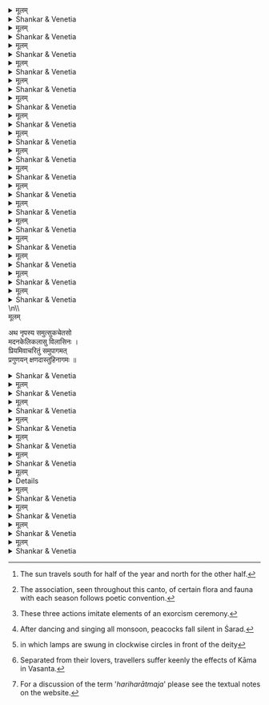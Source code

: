 



<details><summary>मूलम्</summary>

अथ स तत्र महीतलमण्डने  
मरकताह्वयभाजि महापुरे ।  
विरचितस्थितिरप्रतिशासनं  
जगदशेषमरक्षदनाकुलम् ॥ 
</details>

<details><summary>Shankar & Venetia</summary>

Establishing himself by and by there in Marakata,  
a magnificent metropolis adorning Mother Earth,  
the King governed the whole land,  
challenged by none,  
bringing peace to his subjects. 
1
</details>



<details><summary>मूलम्</summary>

नरपतेः प्रतिहारमहीं मुहु-  
र्विजयदन्तिमदोदकपङ्किलाम् ।  
क्षितिभुजां भुजभूषणघट्टन-  
प्रसृमरो मणिरेणुरशोषयत् ॥ 
</details>


<details><summary>Shankar & Venetia</summary>

At the threshold to the Prince’s palace,  
the jewelled dust billowing forth  
every day  
as kings jostled,  
bracelet brushing against bracelet,  
dried up the slush created by the springs of ichor  
streaming from war elephants. 
2
</details>



<details><summary>मूलम्</summary>

अथ सुगन्धिहिमान् व्यजनानिलान्  
मृगदृशः कृतचन्दनचर्चिकाः ।  
शशिमतीश्च निशाः प्रियतां नय-  
न्नरपतेरुदभूदृतुरूष्मलः ॥ 
</details>

<details><summary>Shankar & Venetia</summary>

It was then that Grīṣma came,  
leading the King to revel in  
breaths of air chill and fragrant from fans,  
doe-eyed women smeared with sandalwood,  
nights aglint with the moon.
3
</details>



<details><summary>मूलम्</summary>

नियतिनिर्मितदक्षिणदिग्वधू-  
विरहतापनिवारणवाञ्छ‍या ।  
अहिमभानुरहन्यहनि ध्रुवं  
हरितमाप हिमाचलशीतलाम् ॥ 
</details>


<details><summary>Shankar & Venetia</summary>

Forcibly parted from his sweetheart the South  
by destiny’s decree,  
and longing to allay his love-burn,  
as it were,  
day after day   
the hot-rayed sun  
steered a steady course  
for the Himālaya-cooled North.[^1]
4
</details>



<details><summary>मूलम्</summary>

सरसचन्दनधारिषु मौक्तिक-  
त्रिसरनिर्झरहारिषु सुभ्रुवाम् ।  
कुचतटेषु निदाघनिपीडितो  
धृतिमगात् कुसुमायुधकुञ्जरः ।। 
</details>

<details><summary>Shankar & Venetia</summary>

The formidable elephant that was the flower-arrowed Kāma,  
scorched by the summer heat  
found relief upon the slopes of beautiful women’s breasts,  
home to refreshing sandal  
and entrancing rivulets  
trickling down in pearl-string triplets.
5
</details>



<details><summary>मूलम्</summary>

सलिलकेलिकुतूहलकुन्तली-  
कुचतटाहतिजातभयैरिव ।  
अपसृतैरजनि प्रतिवासरं  
नृपतिगेहविहारसरोजलैः ॥ 
</details>


<details><summary>Shankar & Venetia</summary>

Every day  
the waters of the palaces’ lakes  
shrank a little further away  
beaten into terror by the sloping breasts  
of the ladies of that land  
larking about lithely as they bathed.
6
</details>



<details><summary>मूलम्</summary>

अथ दलन्निचुलद्रुममञ्जरी-  
निचयदर्शितचामरविभ्रमः ।  
कृतनुतिः किल चातकयाचकै-  
र्नृपतिमन्वगमज्जलदागमः ॥ 
</details>

<details><summary>Shankar & Venetia</summary>

Then came the coming of the rains,  
impersonating the King:  
*camara* 
fly-whisks in the *nicula* blossom  
into clusters bursting;  
suppliants in the *cātaka* birds,  
words of praise ever singing.[^2]
7
</details>



<details><summary>मूलम्</summary>

स्फुटतटित्तपनीयगुणोज्ज्वलैः  
पृथुपयःकणमौक्तिकसङ्गिभिः ।  
अलिकदम्बकसच्छविभिर्दिशा-  
मसितकञ्चुलिकायितमम्बुदैः ॥ 
</details>

<details><summary>Shankar & Venetia</summary>

The directions wore a dark blouse  
made of bee-black clouds  
aglitter with a golden lacework of lightning,  
and studded with pearls formed of rounded rain drops.
8
</details>



<details><summary>मूलम्</summary>

हरितलोहितपाण्डुरराजत  
त्रिदशराजशरासनलेखिका ।  
मरकतोपलविद्रुममौक्तिकै-  
र्विरचिता रशनेव नभःश्रियः ॥ 
</details>

<details><summary>Shankar & Venetia</summary>

A sleek streak of rainbow  
gleaming green, red and white  
seemed to be the sky’s girdle-string,  
embroidered with emerald, coral and pearl.
9
</details>



<details><summary>मूलम्</summary>

रुधिरबिन्दुनिभच्छविरन्वगात्  
क्षितितले हरिगोपपरम्परा ।  
घनघरट्टपरस्परघट्टन-  
क्षरदिरम्मदवह्निकणावलिम् ॥ 
</details>


<details><summary>Shankar & Venetia</summary>

Innumerable *indragopas*,  
bright red as pricks of blood,   
seemed to be  
a shower of lightning sparks pouring down to earth  
as cloud ground against stone cloud.
10
</details>



<details><summary>मूलम्</summary>

पटुपुरःपवनाधिगतभ्रमा  
जलमुचः करकोपलकैतवात् ।  
सलिलराशिपयःसहचूषिता-  
मुदवमन्निव मौक्तिकसंहतिम् ॥ 
</details>

<details><summary>Shankar & Venetia</summary>

Wheeling in the wild head-winds,   
clouds seemed to spew out,  
disguised as dazzling hailstones,  
a mouthful of pearls  
sucked up when they swallowed the sea’s salt water.
11
</details>



<details><summary>मूलम्</summary>

करतलैरिव गन्धवहैर्घनाः  
प्रहितकैतकपांसुविभूतयः ।  
स्तनितहुङ्कृतिभिर्निरकासय-  
न्नृपतियौवतमानमहाग्रहम् ॥ 
</details>

<details><summary>Shankar & Venetia</summary>

Flinging the sacred ash of *ketakī* pollen  
from gusts of wind running together to form upraised palms,  
and roaring ‘hum’ with each thunderclap[^3],  
the clouds exorcised the spirit of spite  
possessing the King’s young wives.
12
</details>



<details><summary>मूलम्</summary>

तदनु पद्मवनीपरिहासक-  
स्त्रिदशनाथशरासनतस्करः ।  
भुजगभुङ्मुखमुद्रणभौरिकः  
समुदभूत् समयो जलदात्ययः ॥ 
</details>

<details><summary>Shankar & Venetia</summary>

After that arrived Śarad –  
clown to clusters of lotuses,   
robber of rainbows,  
treasurer sealing tight the talkative tongues of peacocks[^4].
13
</details>



<details><summary>मूलम्</summary>

विधुतकाशसटाभरभासुरः  
प्रकटितोरुजपारुणलोचनः ।  
व्यघटयद् घनदन्तिघटाः स्फुर-  
द्रविमुखः शरदागमकेसरी ॥ 
</details>

<details><summary>Shankar & Venetia</summary>

Arriving as a lion –  
splendid as he shakes out his full mane of *kāśa* grass,  
bloodshot eyes in *japā* flowers,  
his face the effulgent sun –  
Śarad sundered the squadrons of elephant-shaped clouds.
14
</details>



<details><summary>मूलम्</summary>

जलदकालकलिस्फुरितां शनैः  
कलुषतां प्रशमय्य कृशाः पुनः ।  
घटयति स्म शरत् तटिनीसखी-  
रुपनतैः कलहंसविलासिभिः ॥ 
</details>

<details><summary>Shankar & Venetia</summary>

Soothing bit by bit their turmoil  
stirred up by the raging row of the monsoon,  
Śarad re-united her friends the rivers  
grown gaunt  
with their lovers the *haṃsas*  
newly returned.
15
</details>



<details><summary>मूलम्</summary>

विकचपद्मविलोचनमात्मनो  
मुखमवेक्षितुमात्तकुतूहला ।  
नियतमभ्रनिचोलकगर्भतः  
शरदकर्षदहर्पतिदर्पणम् ॥ 
</details>

<details><summary>Shankar & Venetia</summary>

Śarad drew her mirror,  
the iridescent sun,  
out of a clutch made of clouds,  
clearly eager to admire herself  
as the lotuses of her eyes burst into bloom.
16
</details>



<details><summary>मूलम्</summary>

वनभुवः परितः पवनेरितै-  
र्नवजपाकुसुमैः कृतदीपिकाः ।  
प्रथममेव नृपस्य निदेशतो  
विजयिनस्तुरगान् निरराजयन् ॥ 
</details>

<details><summary>Shankar & Venetia</summary>

Before the King had even given the order,  
the forest groves all around,  
scribing circles with oil lamps  
in the fresh *japā* flowers fluttered about by the wind,  
performed an arati ceremony[^5]  
for his ever-victorious horses.
17
</details>\n\<sup\>\<a epub\:type\=\"noteref\" 



<details><summary>मूलम्</summary>

अथ नृपस्य समुत्सुकचेतसो  
मदनकेलिकलासु विलासिनः ।  
प्रियमिवाचरितुं समुपागमत्  
प्रगुणयन् क्षणदास्तुहिनागमः ॥ 
</details>

<details><summary>Shankar & Venetia</summary>

Next in order came Hemanta,  
lengthening the nights  
as if to please the passion-fired King  
who longed for lovemaking.
18
</details>



<details><summary>मूलम्</summary>

हिमभरैर्विहतः कमलाकरो  
मृदितकान्तिरभून्मृगलाञ्छनः ।  
वदनमेव नरेन्द्रनतभ्रुवा-  
मभजत श्रियमप्रतिशासनाम् ॥ 
</details>

<details><summary>Shankar & Venetia</summary>

The lotus pond was blasted by thick frost.  
The moon was robbed of its magnificence.  
The faces of the King’s beloveds  
of bow-curved brows  
alone suffered no threat to their beauty.
19
</details>



<details><summary>मूलम्</summary>

विकचकुन्दकलापपरिष्क्रिया-  
विरचितालकजालकविभ्रमम् ।  
असमयेऽपि समौक्तिकमण्डनं  
प्रभुरमंस्त निजं प्रमदाजनम् ॥ 
</details>

<details><summary>Shankar & Venetia</summary>

The Lord thought his ladies,  
their furled curls prettily decorated  
with bunches of budding *kunda* blooms,  
were wearing pearls  
in spite of the season.
20
</details>



<details><summary>मूलम्</summary>

इति सुखान्युचितानि हिमागमे  
समनुभूय मनोभवसन्निभः ।  
शिशिरयामवतीष्वपि रागवान्  
रमयितुं रमणीरुदयुङ्क्त सः ॥ 
</details>

<details><summary>Shankar & Venetia</summary>

Thus the King,  
Love himself in human form,  
had his fill of Hemanta’s delights.  
Lust-lit,  
he led his lovers to lovemaking  
on Śiśira nights too.
21
</details>



<details><summary>मूलम्</summary>

अपदिशञ्छिशिरानिलमङ्गकैः  
पुलकितैर्नृपतेः सविधं गतः ।  
मदनसम्भृतघर्मपयःकणै-  
र्भृशमलज्जत मुग्धवधूजनः ॥ 
</details>

<details><summary>Shankar & Venetia</summary>

As they came to him,  
his young wives tried to blame their goosebumped limbs  
on the breeze blowing cold.  
They blushed furiously  
when trickles of sweat revealed their arousal.
22
</details>



<details><summary>मूलम्</summary>

उपहरन् कुसुमानि महीरुहां  
किसलयैः कलिताञ्जलिबन्धनः ।  
मधुरकोकिलकूजितभाषितो  
मधुरथैनमुपासितुमासदत् ॥ 
</details>

<details><summary>Shankar & Venetia</summary>

Offering him flowers from the trees,  
raising his hands in a *namaskāra*  
formed of fresh leaves still furled,  
the honey-sweet singing of koels serving as hymns of praise –  
the honeyed season of Vasanta then waited upon the King.
23
</details>



<details><summary>मूलम्</summary>

उपवनेष्वगमन्नुपमेयतां  
स्फुटरुचो नवकिंशुककुट्मलाः ।  
मथितपान्थमृगक्षतजारुणै-  
र्मदनकेसरिणः कुटिलैर्नखैः ॥ 
</details>

<details><summary>Shankar & Venetia</summary>

In gardens and groves  
the just blooming buds of the *kiṃśuka*  
dazzlingly bright  
looked like the curved claws of Kāma the lion,  
red with the blood of his traveller prey  
freshly slayed.[^6]
24
</details>



<details><summary>मूलम्</summary>

चटुलषट्पदकज्जलपातिनी  
विरुरुचे नवचम्पकमञ्जरी ।  
प्रकटितेव हिमापगमश्रिया  
स्मरमहोत्सवदीपपरम्परा ॥ 
</details>

<details><summary>Shankar & Venetia</summary>

A row of fresh *campaka* flowers,  
shedding soot in the skittery bees,  
seemed to be a line of oil lamps  
lit by the lady of Vasanta  
to celebrate the grand festival of Kāma.
25
</details>



<details><summary>मूलम्</summary>

सुतनवः फलकेषु मधूत्सवे  
रतिपतिं परिलेखितुमुद्यताः ।  
हृदयगोचरतामनिशं गतं  
हरिहरात्मजमेव[^7] समालिखन् ॥ 
</details>

<details><summary>Shankar & Venetia</summary>

In the festival of Vasanta,  
his pretty wives attempted to paint Rati’s prince  
upon their picture boards,  
but found themselves drawing the King  
for it was he who dwelt eternally in their hearts.
26
</details>



<details><summary>मूलम्</summary>

क्षितिपतिं किल कुङ्कुममुष्टिना  
समभिताडयितुं धियमादधौ ।  
सपदि घर्मपयःप्रसरेण तं  
विगलितं न विवेद वधूजनः ॥ 
</details>

<details><summary>Shankar & Venetia</summary>

Making up their minds  
to fling fistfuls of fine *kuṅkuma*   
at their lord,  
his darlings did not discern that  
the powder had become a trickle of liquid  
the second it met their sweat-wetted hands.
27
</details>



<details><summary>मूलम्</summary>

इति समुपचिताभिश्चातुरीभिर्विशेषा-  
नृतुषु समुपलभ्यान्निर्विशन्निर्विशङ्कम् ।  
सुतनुभिरवियोगोत्कण्ठिताभिस्तृतीयं  
व्यतनुत पुरुषार्थं कम्पराजः कृतार्थम् ॥ 
</details>

<details><summary>Shankar & Venetia</summary>

Thus with an ease born of practice  
King Kampa enjoyed the specialities  
on offer in each season,  
ever revelling carefree  
in the company of his handsome wives  
who knew not the painful longing of separation.  
In doing so he lent significance  
to the pursuit of pleasure,  
the third goal of human existence.
28
</details>


[^1]: The sun travels south for half of the year and north for the other half.
[^2]: The association, seen throughout this canto, of certain flora and fauna with each season follows poetic convention.
[^3]: These three actions imitate elements of an exorcism ceremony.
[^4]: After dancing and singing all monsoon, peacocks fall silent in Śarad.
[^5]: in which lamps are swung in clockwise circles in front of the deity
[^6]: Separated from their lovers, travellers suffer keenly the effects of Kāma in Vasanta.
[^7]: For a discussion of the term '*hariharātmaja*' please see the textual notes on the website.

